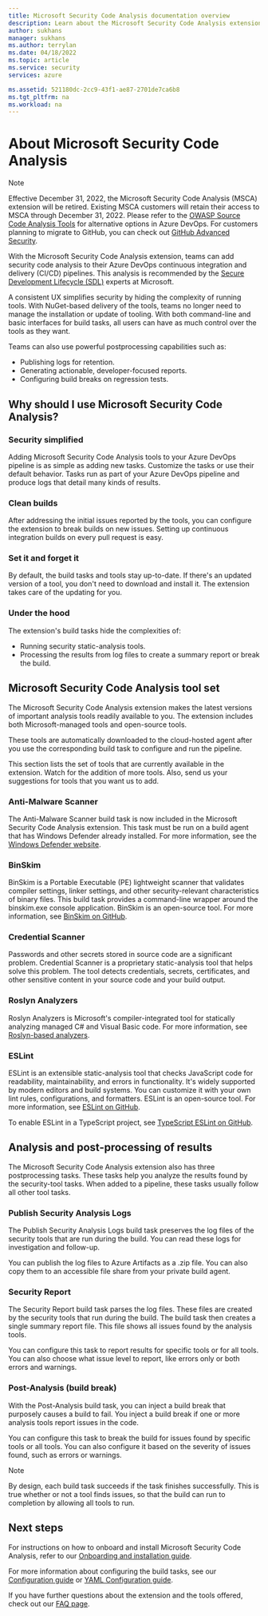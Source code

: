```yaml
---
title: Microsoft Security Code Analysis documentation overview
description: Learn about the Microsoft Security Code Analysis extension. With this extension, you can add security code analysis to Azure DevOps CI/ID pipelines.
author: sukhans
manager: sukhans
ms.author: terrylan
ms.date: 04/18/2022
ms.topic: article
ms.service: security
services: azure

ms.assetid: 521180dc-2cc9-43f1-ae87-2701de7ca6b8
ms.tgt_pltfrm: na
ms.workload: na
---
```

# About Microsoft Security Code Analysis

> [!Note]
> Effective December 31, 2022, the Microsoft Security Code Analysis (MSCA) extension will be retired. Existing MSCA customers will retain their access to MSCA through December 31, 2022. Please refer to the [OWASP Source Code Analysis Tools](https://owasp.org/www-community/Source_Code_Analysis_Tools) for alternative options in Azure DevOps. For customers planning to migrate to GitHub, you can check out [GitHub Advanced Security](https://docs.github.com/github/getting-started-with-github/about-github-advanced-security).

With the Microsoft Security Code Analysis extension, teams can add security code analysis to their Azure DevOps continuous integration and delivery (CI/CD) pipelines. This analysis is recommended by the [Secure Development Lifecycle (SDL)](https://www.microsoft.com/securityengineering/sdl/practices) experts at Microsoft.

A consistent UX simplifies security by hiding the complexity of running tools. With NuGet-based delivery of the tools, teams no longer need to manage the installation or update of tooling. With both command-line and basic interfaces for build tasks, all users can have as much control over the tools as they want.

Teams can also use powerful postprocessing capabilities such as:

- Publishing logs for retention.
- Generating actionable, developer-focused reports.
- Configuring build breaks on regression tests.

## Why should I use Microsoft Security Code Analysis?

### Security simplified

Adding Microsoft Security Code Analysis tools to your Azure DevOps pipeline is as simple as adding new tasks. Customize the tasks or use their default behavior. Tasks run as part of your Azure DevOps pipeline and produce logs that detail many kinds of results.

### Clean builds

After addressing the initial issues reported by the tools, you can configure the extension to break builds on new issues. Setting up continuous integration builds on every pull request is easy.

### Set it and forget it

By default, the build tasks and tools stay up-to-date. If there's an updated version of a tool, you don't need to download and install it. The extension takes care of the updating for you.

### Under the hood

The extension's build tasks hide the complexities of:
  - Running security static-analysis tools.
  - Processing the results from log files to create a summary report or break the build.

## Microsoft Security Code Analysis tool set

The Microsoft Security Code Analysis extension makes the latest versions of important analysis tools readily available to you. The extension includes both Microsoft-managed tools and open-source tools.

These tools are automatically downloaded to the cloud-hosted agent after you use the corresponding build task to configure and run the pipeline.

This section lists the set of tools that are currently available in the extension. Watch for the addition of more tools. Also, send us your suggestions for tools that you want us to add.

### Anti-Malware Scanner

The Anti-Malware Scanner build task is now included in the Microsoft Security Code Analysis extension. This task must be run on a build agent that has Windows Defender already installed. For more information, see the [Windows Defender website](https://aka.ms/defender).

### BinSkim

BinSkim is a Portable Executable (PE) lightweight scanner that validates compiler settings, linker settings, and other security-relevant characteristics of binary files. This build task provides a command-line wrapper around the binskim.exe console application. BinSkim is an open-source tool. For more information, see [BinSkim on GitHub](https://github.com/Microsoft/binskim).

### Credential Scanner

Passwords and other secrets stored in source code are a significant problem. Credential Scanner is a proprietary static-analysis tool that helps solve this problem. The tool detects credentials, secrets, certificates, and other sensitive content in your source code and your build output.

### Roslyn Analyzers

Roslyn Analyzers is Microsoft's compiler-integrated tool for statically analyzing managed C# and Visual Basic code. For more information, see [Roslyn-based analyzers](/dotnet/fundamentals/code-analysis/quality-rules/security-warnings).

### ESLint

ESLint is an extensible static-analysis tool that checks JavaScript code for readability, maintainability, and errors in functionality. It's widely supported by modern editors and build systems. You can customize it with your own lint rules, configurations, and formatters. ESLint is an open-source tool. For more information, see [ESLint on GitHub](https://github.com/eslint/eslint).

To enable ESLint in a TypeScript project, see [TypeScript ESLint on GitHub](https://github.com/typescript-eslint/typescript-eslint).

## Analysis and post-processing of results

The Microsoft Security Code Analysis extension also has three postprocessing tasks. These tasks help you analyze the results found by the security-tool tasks. When added to a pipeline, these tasks usually follow all other tool tasks.

### Publish Security Analysis Logs

The Publish Security Analysis Logs build task preserves the log files of the security tools that are run during the build. You can read these logs for investigation and follow-up.

You can publish the log files to Azure Artifacts as a .zip file. You can also copy them to an accessible file share from your private build agent.

### Security Report

The Security Report build task parses the log files. These files are created by the security tools that run during the build. The build task then creates a single summary report file. This file shows all issues found by the analysis tools.

You can configure this task to report results for specific tools or for all tools. You can also choose what issue level to report, like errors only or both errors and warnings.

### Post-Analysis (build break)

With the Post-Analysis build task, you can inject a build break that purposely causes a build to fail. You inject a build break if one or more analysis tools report issues in the code.

You can configure this task to break the build for issues found by specific tools or all tools. You can also configure it based on the severity of issues found, such as errors or warnings.

>[!NOTE]
>By design, each build task succeeds if the task finishes successfully. This is true whether or not a tool finds issues, so that the build can run to completion by allowing all tools to run.

## Next steps

For instructions on how to onboard and install Microsoft Security Code Analysis, refer to our [Onboarding and installation guide](security-code-analysis-onboard.md).

For more information about configuring the build tasks, see our [Configuration guide](security-code-analysis-customize.md) or [YAML Configuration guide](yaml-configuration.md).

If you have further questions about the extension and the tools offered, check out our [FAQ page](security-code-analysis-faq.yml).
